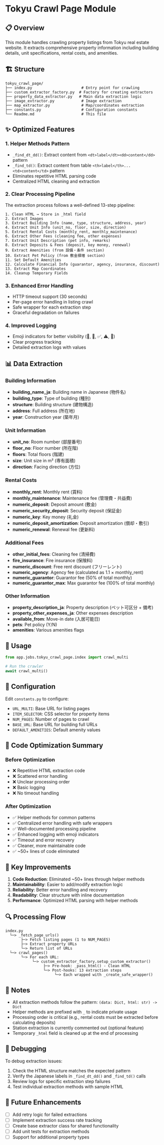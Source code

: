 # Tokyu Crawl Page Module

## 📋 Overview

This module handles crawling property listings from Tokyu real estate website. It extracts comprehensive property information including building details, unit specifications, rental costs, and amenities.

## 🏗️ Structure

```
tokyu_crawl_page/
├── index.py                      # Entry point for crawling
├── custom_extractor_factory.py  # Factory for creating extractors
├── property_data_extractor.py   # Main data extraction logic
├── image_extractor.py            # Image extraction
├── map_extractor.py              # Map/coordinates extraction
├── constants.py                  # Configuration constants
└── Readme.md                     # This file
```

## ✨ Optimized Features

### 1. **Helper Methods Pattern**
- `_find_dt_dd()`: Extract content from `<dt>label</dt><dd>content</dd>` pattern
- `_find_td()`: Extract content from table `<th>label</th>...<td>content</td>` pattern
- Eliminates repetitive HTML parsing code
- Centralized HTML cleaning and extraction

### 2. **Clear Processing Pipeline**
The extraction process follows a well-defined 13-step pipeline:

```
1. Clean HTML → Store in _html field
2. Extract Images
3. Extract Building Info (name, type, structure, address, year)
4. Extract Unit Info (unit_no, floor, size, direction)
5. Extract Rental Costs (monthly_rent, monthly_maintenance)
6. Extract Other Fees (cleaning fee, other expenses)
7. Extract Unit Description (pet info, remarks)
8. Extract Deposits & Fees (deposit, key money, renewal)
9. Extract Amenities (from 設備・条件 section)
10. Extract Pet Policy (from 敷金積増 section)
11. Set Default Amenities
12. Calculate Financial Info (guarantor, agency, insurance, discount)
13. Extract Map Coordinates
14. Cleanup Temporary Fields
```

### 3. **Enhanced Error Handling**
- HTTP timeout support (30 seconds)
- Per-page error handling in listing crawl
- Safe wrapper for each extraction step
- Graceful degradation on failures

### 4. **Improved Logging**
- Emoji indicators for better visibility (🚀, 📄, ✅, ⚠️, 🎉)
- Clear progress tracking
- Detailed extraction logs with values

## 📊 Data Extraction

### Building Information
- **building_name_ja**: Building name in Japanese (物件名)
- **building_type**: Type of building (種別)
- **structure**: Building structure (建物構造)
- **address**: Full address (所在地)
- **year**: Construction year (築年月)

### Unit Information
- **unit_no**: Room number (部屋番号)
- **floor_no**: Floor number (所在階)
- **floors**: Total floors (階建)
- **size**: Unit size in m² (専有面積)
- **direction**: Facing direction (方位)

### Rental Costs
- **monthly_rent**: Monthly rent (賃料)
- **monthly_maintenance**: Maintenance fee (管理費・共益費)
- **numeric_deposit**: Deposit amount (敷金)
- **numeric_security_deposit**: Security deposit (保証金)
- **numeric_key**: Key money (礼金)
- **numeric_deposit_amortization**: Deposit amortization (償却・敷引)
- **numeric_renewal**: Renewal fee (更新料)

### Additional Fees
- **other_initial_fees**: Cleaning fee (清掃費)
- **fire_insurance**: Fire insurance (保険料)
- **numeric_discount**: Free rent discount (フリーレント)
- **numeric_agency**: Agency fee (calculated as 1.1 × monthly_rent)
- **numeric_guarantor**: Guarantor fee (50% of total monthly)
- **numeric_guarantor_max**: Max guarantor fee (100% of total monthly)

### Other Information
- **property_description_ja**: Property description (ペット可区分 + 備考)
- **property_other_expenses_ja**: Other expenses description
- **available_from**: Move-in date (入居可能日)
- **pets**: Pet policy (Y/N)
- **amenities**: Various amenities flags

## 🚀 Usage

```python
from app.jobs.tokyu_crawl_page.index import crawl_multi

# Run the crawler
await crawl_multi()
```

## 🔧 Configuration

Edit `constants.py` to configure:
- `URL_MULTI`: Base URL for listing pages
- `ITEM_SELECTOR`: CSS selector for property items
- `NUM_PAGES`: Number of pages to crawl
- `BASE_URL`: Base URL for building full URLs
- `DEFAULT_AMENITIES`: Default amenity values

## 📝 Code Optimization Summary

### Before Optimization
- ❌ Repetitive HTML extraction code
- ❌ Scattered error handling
- ❌ Unclear processing order
- ❌ Basic logging
- ❌ No timeout handling

### After Optimization
- ✅ Helper methods for common patterns
- ✅ Centralized error handling with safe wrappers
- ✅ Well-documented processing pipeline
- ✅ Enhanced logging with emoji indicators
- ✅ Timeout and error recovery
- ✅ Cleaner, more maintainable code
- ✅ ~50+ lines of code eliminated

## 🎯 Key Improvements

1. **Code Reduction**: Eliminated ~50+ lines through helper methods
2. **Maintainability**: Easier to add/modify extraction logic
3. **Reliability**: Better error handling and recovery
4. **Readability**: Clear structure with inline documentation
5. **Performance**: Optimized HTML parsing with helper methods

## 🔍 Processing Flow

```
index.py
  └─> _fetch_page_urls()
       ├─> Fetch listing pages (1 to NUM_PAGES)
       ├─> Extract property URLs
       └─> Return list of URLs
  └─> crawl_pages()
       └─> For each URL:
            └─> custom_extractor_factory.setup_custom_extractor()
                 ├─> Pre-hook: _pass_html() - Clean HTML
                 └─> Post-hooks: 13 extraction steps
                      └─> Each wrapped with _create_safe_wrapper()
```

## 📌 Notes

- All extraction methods follow the pattern: `(data: Dict, html: str) -> Dict`
- Helper methods are prefixed with `_` to indicate private usage
- Processing order is critical (e.g., rental costs must be extracted before calculating deposits)
- Station extraction is currently commented out (optional feature)
- Temporary `_html` field is cleaned up at the end of processing

## 🐛 Debugging

To debug extraction issues:

1. Check the HTML structure matches the expected pattern
2. Verify the Japanese labels in `_find_dt_dd()` and `_find_td()` calls
3. Review logs for specific extraction step failures
4. Test individual extraction methods with sample HTML

## 🔄 Future Enhancements

- [ ] Add retry logic for failed extractions
- [ ] Implement extraction success rate tracking
- [ ] Create base extractor class for shared functionality
- [ ] Add unit tests for extraction methods
- [ ] Support for additional property types